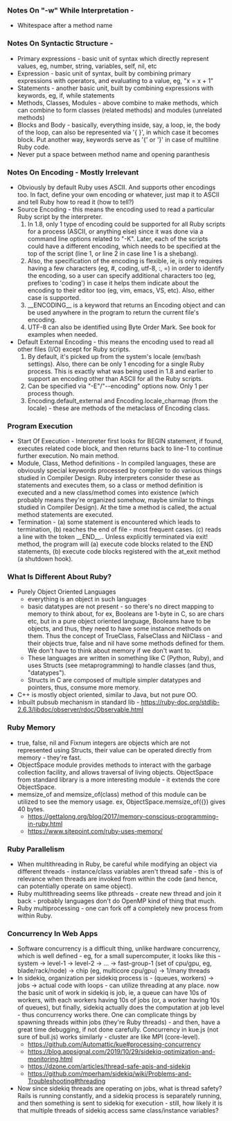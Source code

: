 ### Notes On "-w" While Interpretation -
  * Whitespace after a method name

### Notes On Syntactic Structure -
  * Primary expressions - basic unit of syntax which directly represent values, eg, number, string, variables, self, nil, etc
  * Expression - basic unit of syntax, built by combining primary expressions with operators, and evaluating to a value, eg, "x = x + 1"
  * Statements - another basic unit, built by combining expressions with keywords, eg, if, while statements
  * Methods, Classes, Modules - above combine to make methods, which can combine to form classes (related methods) and modules (unrelated methods)
  * Blocks and Body - basically, everything inside, say, a loop, ie, the body of the loop, can also be represented via '{ }', in which case it becomes block. Put
    another way, keywords serve as '{' or '}' in case of multiline Ruby code.
  * Never put a space between method name and opening paranthesis

### Notes On Encoding - Mostly Irrelevant
  * Obviously by default Ruby uses ASCII. And supports other encodings too. In fact, define your own encoding or whatever, just map it to ASCII and tell Ruby how to
    read it (how to tell?)
  * Source Encoding - this means the encoding used to read a particular Ruby script by the interpreter.
    1. In 1.8, only 1 type of encoding could be supported for all Ruby scripts for a process (ASCII, or anything else) since it was done via a command line options
       related to "-K". Later, each of the scripts could have a different encoding, which needs to be specified at the top of the script (line 1, or line 2 in case
       line 1 is a shebang).
    2. Also, the specification of the encoding is flexible, ie, is only requires having a few characters (eg, #, coding, utf-8, :, =) in order to identify the encoding,
       so a user can specify additional characters too (eg, prefixes to 'coding') in case it helps them indicate about the encoding to their editor too (eg, vim, emacs,
       VS, etc). Also, either case is supported.
    3. \_\_ENCODING\_\_ is a keyword that returns an Encoding object and can be used anywhere in the program to return the current file's encoding.
    4. UTF-8 can also be identified using Byte Order Mark. See book for examples when needed.
  * Default External Encoding - this means the encoding used to read all other files (I/O) except for Ruby scripts.
    1. By default, it's picked up from the system's locale (env/bash settings). Also, there can be only 1 encoding for a single Ruby process. This is exactly what was
       being used in 1.8 and earlier to support an encoding other than ASCII for all the Ruby scripts.
    2. Can be specified via "-E"/"--encoding" options now. Only 1 per process though.
    3. Encoding.default\_external and Encoding.locale\_charmap (from the locale) - these are methods of the metaclass of Encoding class.

### Program Execution
  * Start Of Execution - Interpreter first looks for BEGIN statement, if found, executes related code block, and then returns back to line-1 to continue further
    execution. No main method.
  * Module, Class, Method definitions - In compiled languages, these are obviously special keywords processed by compiler to do various things studied in Compiler
    Design. Ruby interpreters consider these as statements and executes them, so a class or method definition is executed and a new class/method comes into existence
    (which probably means they're organized somehow, maybe similar to things studied in Compiler Design). At the time a method is called, the actual method statements
    are executed.
  * Termination - (a) some statement is encountered which leads to termination, (b) reaches the end of file - most frequent cases. (c) reads a line with the token
    \_\_END\_\_.. Unless explicitly terminated via exit! method, the program will (a) execute code blocks related to the END statements, (b) execute code blocks
    registered with the at\_exit method (a shutdown hook).


### What Is Different About Ruby?
  * Purely Object Oriented Languages
    - everything is an object in such languages
    - basic datatypes are not present - so there's no direct mapping to memory to think about, for ex, Booleans are 1-byte in C, so are chars etc, but in a pure
      object oriented language, Booleans have to be objects, and thus, they need to have some instance methods on them. Thus the concept of TrueClass, FalseClass and
      NilClass - and their objects true, false and nil have some methods defined for them. We don't have to think about memory if we don't want to.
    - These languages are written in something like C (Python, Ruby), and uses Structs (see metaprogramming) to handle classes (and thus, "datatypes").
    - Structs in C are composed of multiple simpler datatypes and pointers, thus, consume more memory.
  * C++ is mostly object oriented, similar to Java, but not pure OO.
  * Inbuilt pubsub mechanism in standard lib - https://ruby-doc.org/stdlib-2.6.3/libdoc/observer/rdoc/Observable.html

### Ruby Memory
  * true, false, nil and Fixnum integers are objects which are not represented using Structs, their value can be operated directly from memory - they're fast.
  * ObjectSpace module provides methods to interact with the garbage collection facility, and allows traversal of living objects. ObjectSpace from standard library
    is a more interesting module - it extends the core ObjectSpace.
  * memsize\_of and memsize\_of(class) method of this module can be utilized to see the memory usage. ex, ObjectSpace.memsize\_of({}) gives 40 bytes.
    - https://gettalong.org/blog/2017/memory-conscious-programming-in-ruby.html
    - https://www.sitepoint.com/ruby-uses-memory/

### Ruby Parallelism
  * When multithreading in Ruby, be careful while modifying an object via different threads - instance/class variables aren't thread safe - this is of relevance when
    threads are invoked from within the code (and hence, can potentially operate on same object).
  * Ruby multithreading seems like pthreads - create new thread and join it back - probably languages don't do OpenMP kind of thing that much.
  * Ruby multiprocessing - one can fork off a completely new process from within Ruby.

### Concurrency In Web Apps
  * Software concurrency is a difficult thing, unlike hardware concurrency, which is well defined - eg, for a small supercomputer, it looks like this -
    system -> level-1 -> level-2 -> ... -> fast-group-1 (set of cpu/gpu, eg, blade/rack/node) -> chip (eg, multicore cpu/gpu) -> 1/many threads
  * In sidekiq, organization per sidekiq process is - (queues, workers) -> jobs -> actual code with loops - can utilize threading at any place. now the basic unit
    of work in sidekiq is job, ie, a queue can have 10s of workers, with each workers having 10s of jobs (or, a worker having 10s of queues), but finally, sidekiq
    actually does the computation at job level - thus concurrency works there. One can complicate things by spawning threads within jobs (they're Ruby threads) -
    and then, have a great time debugging, if not done carefully. Concurrency in kue.js (not sure of bull.js) works similarly - cluster are like MPI (core-level).
    - https://github.com/Automattic/kue#processing-concurrency
    - https://blog.appsignal.com/2019/10/29/sidekiq-optimization-and-monitoring.html
    - https://dzone.com/articles/thread-safe-apis-and-sidekiq
    - https://github.com/mperham/sidekiq/wiki/Problems-and-Troubleshooting#threading
  * Now since sidekiq threads are operating on jobs, what is thread safety? Rails is running constantly, and a sidekiq process is separately running, and then
    something is sent to sidekiq for execution - still, how likely it is that multiple threads of sidekiq access same class/instance variables?
